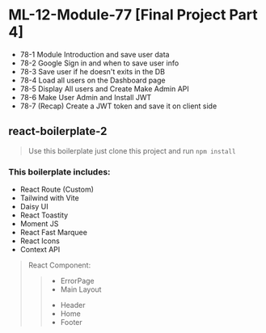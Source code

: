 # ML-12-Module-77 [Final Project Part 4]

* 78-1 Module Introduction and save user data
* 78-2 Google Sign in and when to save user info
* 78-3 Save user if he doesn't exits in the DB
* 78-4 Load all users on the Dashboard page
* 78-5 Display All users and Create Make Admin API
* 78-6 Make User Admin and Install JWT
* 78-7 (Recap) Create a JWT token and save it on client side


## react-boilerplate-2

> Use this boilerplate just clone this project and run `npm install`

### This boilerplate includes:

* React Route (Custom)
* Tailwind with Vite
* Daisy UI
* React Toastity
* Moment JS
* React Fast Marquee
* React Icons
* Context API

> React Component:
>> - ErrorPage
>> - Main Layout
>> + Header
>> + Home
>> + Footer
